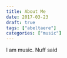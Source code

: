 ```yaml
---
title: About Me
date: 2017-03-23
draft: true
tags: ["abeltaere"]
categories: ["music"]
---
```


I am music. Nuff said
